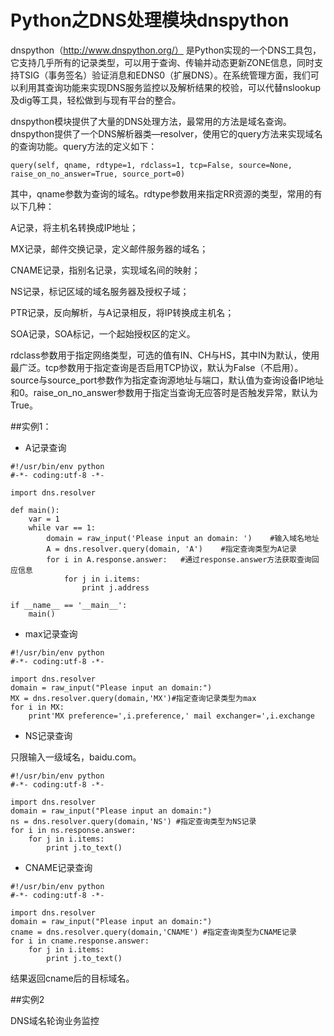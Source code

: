 # Python之DNS处理模块dnspython

dnspython（http://www.dnspython.org/） 是Python实现的一个DNS工具包，它支持几乎所有的记录类型，可以用于查询、传输并动态更新ZONE信息，同时支持TSIG（事务签名）验证消息和EDNS0（扩展DNS）。在系统管理方面，我们可以利用其查询功能来实现DNS服务监控以及解析结果的校验，可以代替nslookup及dig等工具，轻松做到与现有平台的整合。

dnspython模块提供了大量的DNS处理方法，最常用的方法是域名查询。dnspython提供了一个DNS解析器类—resolver，使用它的query方法来实现域名的查询功能。query方法的定义如下：
 
```
query(self, qname, rdtype=1, rdclass=1, tcp=False, source=None, raise_on_no_answer=True, source_port=0) 

```

其中，qname参数为查询的域名。rdtype参数用来指定RR资源的类型，常用的有以下几种：

A记录，将主机名转换成IP地址；

MX记录，邮件交换记录，定义邮件服务器的域名；

CNAME记录，指别名记录，实现域名间的映射；

NS记录，标记区域的域名服务器及授权子域；

PTR记录，反向解析，与A记录相反，将IP转换成主机名；

SOA记录，SOA标记，一个起始授权区的定义。

rdclass参数用于指定网络类型，可选的值有IN、CH与HS，其中IN为默认，使用最广泛。tcp参数用于指定查询是否启用TCP协议，默认为False（不启用）。source与source_port参数作为指定查询源地址与端口，默认值为查询设备IP地址和0。raise_on_no_answer参数用于指定当查询无应答时是否触发异常，默认为True。

##实例1：

* A记录查询

```
#!/usr/bin/env python
#-*- coding:utf-8 -*-

import dns.resolver

def main():
    var = 1
    while var == 1:
        domain = raw_input('Please input an domain: ')    #输入域名地址
        A = dns.resolver.query(domain, 'A')    #指定查询类型为A记录
        for i in A.response.answer:   #通过response.answer方法获取查询回应信息
            for j in i.items:
                print j.address

if __name__ == '__main__':
    main()
```

* max记录查询

```
#!/usr/bin/env python
#-*- coding:utf-8 -*-

import dns.resolver
domain = raw_input("Please input an domain:")
MX = dns.resolver.query(domain,'MX')#指定查询记录类型为max
for i in MX:
    print'MX preference=',i.preference,' mail exchanger=',i.exchange

```

* NS记录查询

只限输入一级域名，baidu.com。
```
#!/usr/bin/env python
#-*- coding:utf-8 -*-

import dns.resolver
domain = raw_input("Please input an domain:")
ns = dns.resolver.query(domain,'NS') #指定查询类型为NS记录
for i in ns.response.answer:
    for j in i.items:
        print j.to_text()

```
* CNAME记录查询

```
#!/usr/bin/env python
#-*- coding:utf-8 -*-

import dns.resolver
domain = raw_input("Please input an domain:")
cname = dns.resolver.query(domain,'CNAME') #指定查询类型为CNAME记录
for i in cname.response.answer:
    for j in i.items:
        print j.to_text()

```
结果返回cname后的目标域名。

##实例2

DNS域名轮询业务监控


